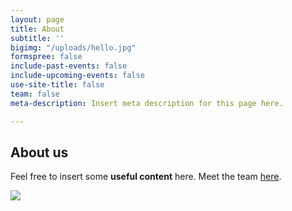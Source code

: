 ```yaml
---
layout: page
title: About
subtitle: ''
bigimg: "/uploads/hello.jpg"
formspree: false
include-past-events: false
include-upcoming-events: false
use-site-title: false
team: false
meta-description: Insert meta description for this page here.

---
```

## About us

Feel free to insert some **useful content** here. Meet the team [here](/team).

![](/uploads/ian-schneider-tammbr4okv4-unsplash.jpg)